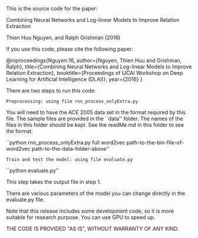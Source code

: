 This is the source code for the paper:

Combining Neural Networks and Log-linear Models to Improve Relation Extraction

Thien Huu Nguyen, and Ralph Grishman (2016)

If you use this code, please cite the following paper:

@inproceedings{Nguyen:16,
  author={Nguyen, Thien Huu and Grishman, Ralph}, 
  title={Combining Neural Networks and Log-linear Models to Improve Relation Extraction},
  booktitle={Proceedings of IJCAI Workshop on Deep Learning for Artificial Intelligence (DLAI)},
  year={2016}
}

There are two steps to run this code:

    Preprocessing: using file rnn_process_onlyExtra.py

You will need to have the ACE 2005 data set in the format required by this file. The sample files are provided in the ``data'' folder. The names of the files in this folder should be kept. See the readMe.md in this folder to see the format.

``python rnn_process_onlyExtra.py full word2vec path-to-the-bin-file-of-word2vec path-to-the-data-folder-above''

    Train and test the model: using file evaluate.py
    
``python evaluate.py''

This step takes the output file in step 1.

There are various parameters of the model you can change directly in the evaluate.py file.

Note that this release includes some development code, so it is more suitable for research purpose. You can use GPU to speed up.

THE CODE IS PROVIDED "AS IS", WITHOUT WARRANTY OF ANY KIND.

